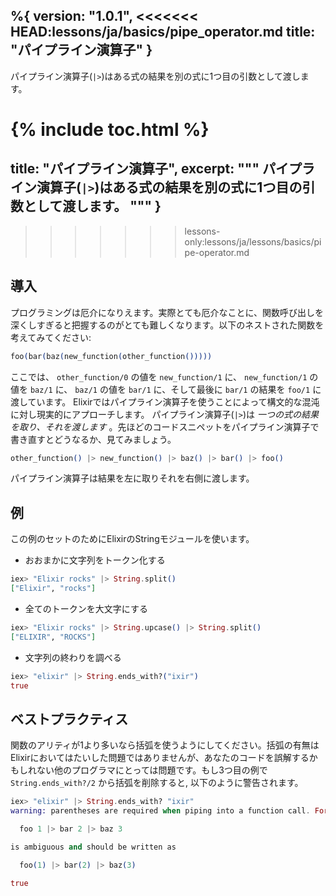 %{
  version: "1.0.1",
<<<<<<< HEAD:lessons/ja/basics/pipe_operator.md
  title: "パイプライン演算子"
}
---

パイプライン演算子(`|>`)はある式の結果を別の式に1つ目の引数として渡します。

{% include toc.html %}
=======
  title: "パイプライン演算子",
  excerpt: """
  パイプライン演算子(`|>`)はある式の結果を別の式に1つ目の引数として渡します。
  """
}
---
>>>>>>> lessons-only:lessons/ja/lessons/basics/pipe-operator.md

## 導入

プログラミングは厄介になりえます。実際とても厄介なことに、関数呼び出しを深くしすぎると把握するのがとても難しくなります。以下のネストされた関数を考えてみてください:

```elixir
foo(bar(baz(new_function(other_function()))))
```

ここでは、 `other_function/0` の値を `new_function/1` に、 `new_function/1` の値を `baz/1` に、 `baz/1` の値を `bar/1` に、そして最後に `bar/1` の結果を `foo/1` に渡しています。
Elixirではパイプライン演算子を使うことによって構文的な混沌に対し現実的にアプローチします。
パイプライン演算子(`|>`)は _一つの式の結果を取り、それを渡します_ 。先ほどのコードスニペットをパイプライン演算子で書き直すとどうなるか、見てみましょう。

```elixir
other_function() |> new_function() |> baz() |> bar() |> foo()
```

パイプライン演算子は結果を左に取りそれを右側に渡します。

## 例

この例のセットのためにElixirのStringモジュールを使います。

- おおまかに文字列をトークン化する

```elixir
iex> "Elixir rocks" |> String.split()
["Elixir", "rocks"]
```

- 全てのトークンを大文字にする

```elixir
iex> "Elixir rocks" |> String.upcase() |> String.split()
["ELIXIR", "ROCKS"]
```

- 文字列の終わりを調べる

```elixir
iex> "elixir" |> String.ends_with?("ixir")
true
```

## ベストプラクティス

関数のアリティが1より多いなら括弧を使うようにしてください。括弧の有無はElixirにおいてはたいした問題ではありませんが、あなたのコードを誤解するかもしれない他のプログラマにとっては問題です。もし3つ目の例で `String.ends_with?/2` から括弧を削除すると, 以下のように警告されます。

```elixir
iex> "elixir" |> String.ends_with? "ixir"
warning: parentheses are required when piping into a function call. For example:

  foo 1 |> bar 2 |> baz 3

is ambiguous and should be written as

  foo(1) |> bar(2) |> baz(3)

true
```
